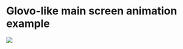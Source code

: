 # Glovo-like main screen animation example

![](https://github.com/AndreVero/GlovoLikeAnimation/blob/main/glovo_like_animation.gif)
